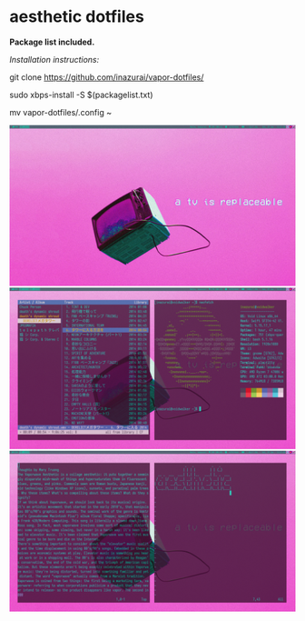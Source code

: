 # aesthetic dotfiles
**Package list included.**

*Installation instructions:*


git clone https://github.com/inazurai/vapor-dotfiles/

sudo xbps-install -S $(packagelist.txt)

mv vapor-dotfiles/.config ~

![](ricea1.png)
![](ricea2.png)
![](ricea3.png)
